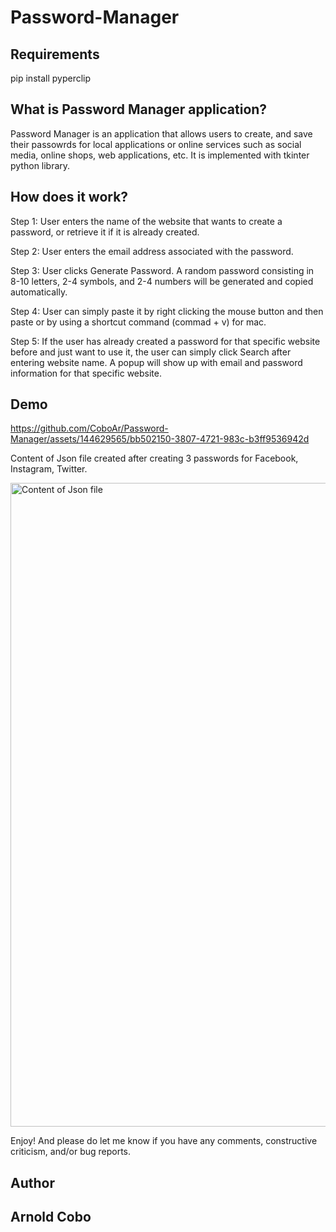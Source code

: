 # Password-Manager

## Requirements
pip install pyperclip

## What is Password Manager application?
Password Manager is an application that allows users to create, and save their passowrds for local applications or online services such as social media, online shops, web applications, etc. It is implemented with tkinter python library.

## How does it work?
Step 1: User enters the name of the website that wants to create a password, or retrieve it if it is already created. 

Step 2: User enters the email address associated with the password.   

Step 3: User clicks Generate Password. A random password consisting in 8-10 letters, 2-4 symbols, and 2-4 numbers will be generated and copied automatically. 

Step 4: User can simply paste it by right clicking the mouse button and then paste or by using a shortcut command (commad + v) for mac.    

Step 5: If the user has already created a password for that specific website before and just want to use it, the user can simply click Search after entering website name. A popup will show up with email and password information for that specific website.  

## Demo

https://github.com/CoboAr/Password-Manager/assets/144629565/bb502150-3807-4721-983c-b3ff9536942d

Content of Json file created after creating 3 passwords for Facebook, Instagram, Twitter.

<img width="1030" alt="Content of Json file" src="https://github.com/CoboAr/Password-Manager/assets/144629565/ca49aed8-105f-445e-8c2f-a7c9942a414b">

Enjoy! And please do let me know if you have any comments, constructive criticism, and/or bug reports.
## Author
## Arnold Cobo

